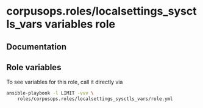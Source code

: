 # corpusops.roles/localsettings_sysctls_vars variables role
## Documentation

## Role variables
To see variables for this role, call it directly via
```bash
ansible-playbook -l LIMIT -vvv \
    roles/corpusops.roles/localsettings_sysctls_vars/role.yml
```
